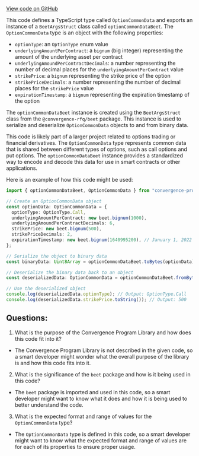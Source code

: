 [View code on GitHub](https://github.com/convergence-rfq/convergence-program-library/risk-engine/js/generated/types/OptionCommonData.ts)

This code defines a TypeScript type called `OptionCommonData` and exports an instance of a `BeetArgsStruct` class called `optionCommonDataBeet`. The `OptionCommonData` type is an object with the following properties:

- `optionType`: an `OptionType` enum value
- `underlyingAmountPerContract`: a `bignum` (big integer) representing the amount of the underlying asset per contract
- `underlyingAmoundPerContractDecimals`: a number representing the number of decimal places for the `underlyingAmountPerContract` value
- `strikePrice`: a `bignum` representing the strike price of the option
- `strikePriceDecimals`: a number representing the number of decimal places for the `strikePrice` value
- `expirationTimestamp`: a `bignum` representing the expiration timestamp of the option

The `optionCommonDataBeet` instance is created using the `BeetArgsStruct` class from the `@convergence-rfq/beet` package. This instance is used to serialize and deserialize `OptionCommonData` objects to and from binary data.

This code is likely part of a larger project related to options trading or financial derivatives. The `OptionCommonData` type represents common data that is shared between different types of options, such as call options and put options. The `optionCommonDataBeet` instance provides a standardized way to encode and decode this data for use in smart contracts or other applications.

Here is an example of how this code might be used:

```typescript
import { optionCommonDataBeet, OptionCommonData } from "convergence-program-library";

// Create an OptionCommonData object
const optionData: OptionCommonData = {
  optionType: OptionType.Call,
  underlyingAmountPerContract: new beet.bignum(1000),
  underlyingAmoundPerContractDecimals: 6,
  strikePrice: new beet.bignum(500),
  strikePriceDecimals: 2,
  expirationTimestamp: new beet.bignum(1640995200), // January 1, 2022
};

// Serialize the object to binary data
const binaryData: Uint8Array = optionCommonDataBeet.toBytes(optionData);

// Deserialize the binary data back to an object
const deserializedData: OptionCommonData = optionCommonDataBeet.fromBytes(binaryData);

// Use the deserialized object
console.log(deserializedData.optionType); // Output: OptionType.Call
console.log(deserializedData.strikePrice.toString()); // Output: 500
```
## Questions: 
 1. What is the purpose of the Convergence Program Library and how does this code fit into it?
- The Convergence Program Library is not described in the given code, so a smart developer might wonder what the overall purpose of the library is and how this code fits into it.

2. What is the significance of the `beet` package and how is it being used in this code?
- The `beet` package is imported and used in this code, so a smart developer might want to know what it does and how it is being used to better understand the code.

3. What is the expected format and range of values for the `OptionCommonData` type?
- The `OptionCommonData` type is defined in this code, so a smart developer might want to know what the expected format and range of values are for each of its properties to ensure proper usage.